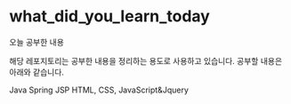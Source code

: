 # what_did_you_learn_today
오늘 공부한 내용

해당 레포지토리는 공부한 내용을 정리하는 용도로 사용하고 있습니다.
공부할 내용은 아래와 같습니다.

Java
Spring
JSP
HTML, CSS, JavaScript&Jquery
